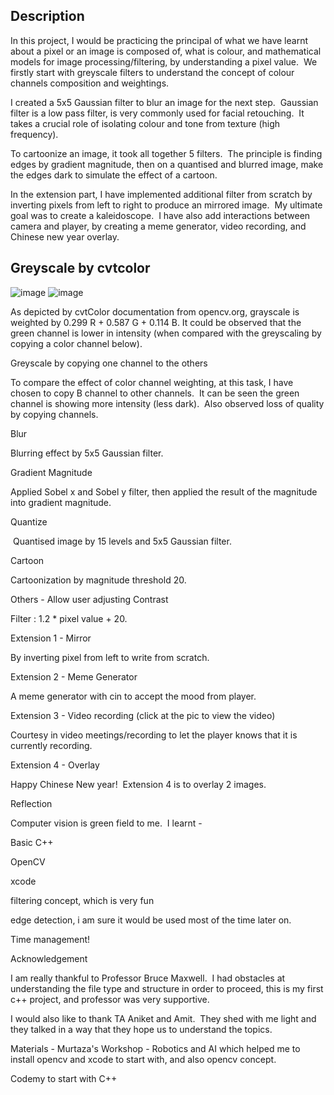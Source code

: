 ## Description

In this project, I would be practicing the principal of what we have learnt about a pixel or an image is composed of, what is colour, and mathematical models for image processing/filtering, by understanding a pixel value.  We firstly start with greyscale filters to understand the concept of colour channels composition and weightings.  

I created a 5x5 Gaussian filter to blur an image for the next step.  Gaussian filter is a low pass filter, is very commonly used for facial retouching.  It takes a crucial role of isolating colour and tone from texture (high frequency).

To cartoonize an image, it took all together 5 filters.  The principle is finding edges by gradient magnitude, then on a quantised and blurred image, make the edges dark to simulate the effect of a cartoon.

In the extension part, I have implemented additional filter from scratch by inverting pixels from left to right to produce an mirrored image.  My ultimate goal was to create a kaleidoscope.  I have also add interactions between camera and player, by creating a meme generator, video recording, and Chinese new year overlay.

## Greyscale by cvtcolor

![image](https://user-images.githubusercontent.com/21034990/170897238-3bc8b1cd-3cb1-41d3-861f-171c725adc64.png)
![image](https://user-images.githubusercontent.com/21034990/170897246-43aacc55-2caf-4502-84fb-5a1a9a892574.png)

As depicted by cvtColor documentation from opencv.org, grayscale is weighted by 0.299 R + 0.587 G + 0.114 B. It could be observed that the green channel is lower in intensity (when compared with the greyscaling by copying a color channel below).

Greyscale by copying one channel to the others

 

To compare the effect of color channel weighting, at this task, I have chosen to copy B channel to other channels.  It can be seen the green channel is showing more intensity (less dark).  Also observed loss of quality by copying channels. 

Blur

 

Blurring effect by 5x5 Gaussian filter.

Gradient Magnitude

 

Applied Sobel x and Sobel y filter, then applied the result of the magnitude into gradient magnitude.

Quantize

 

 Quantised image by 15 levels and 5x5 Gaussian filter.

Cartoon

 

Cartoonization by magnitude threshold 20.

Others - Allow user adjusting Contrast

 

Filter : 1.2 * pixel value + 20.

Extension 1 - Mirror

 

By inverting pixel from left to write from scratch.

Extension 2 - Meme Generator

A meme generator with cin to accept the mood from player.

Extension 3 - Video recording (click at the pic to view the video)

Courtesy in video meetings/recording to let the player knows that it is currently recording.

Extension 4 - Overlay

 

Happy Chinese New year!  Extension 4 is to overlay 2 images.

Reflection

Computer vision is green field to me.  I learnt -

Basic C++

OpenCV

xcode

filtering concept, which is very fun

edge detection, i am sure it would be used most of the time later on.

Time management!

Acknowledgement 

I am really thankful to Professor Bruce Maxwell.  I had obstacles at understanding the file type and structure in order to proceed, this is my first c++ project, and professor was very supportive.  

I would also like to thank TA Aniket and Amit.  They shed with me light and they talked in a way that they hope us to understand the topics.

Materials - Murtaza's Workshop - Robotics and AI which helped me to install opencv and xcode to start with, and also opencv concept.

Codemy to start with C++






